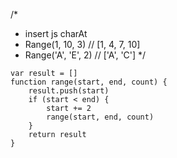 /*
 * insert js charAt
 *  Range(1, 10, 3) // [1, 4, 7, 10]
 *  Range('A', 'E', 2) // ['A', 'C']
 */
```
var result = []
function range(start, end, count) {
    result.push(start)
    if (start < end) {
        start += 2
        range(start, end, count)
    }
    return result
}
```
